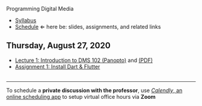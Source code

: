 Programming Digital Media

- [Syllabus](syllabus.md)
- [Schedule](schedule.md)   &lArr; here be: slides, assignments, and related links

## Thursday, August 27, 2020

- [Lecture 1: Introduction to DMS 102 (Panopto)](https://rochester.hosted.panopto.com/Panopto/Pages/Viewer.aspx?id=45909f0f-ef3d-4bc5-b626-ac220111be7b) and [(PDF)](01-intro/intro-dms102.pdf)
- [Assignment 1: Install Dart & Flutter](assignment01-install/instructions.md)<br><br>


<hr>


To schedule a **private discussion with the professor**, use [*Calendly*, an online scheduling app](https://calendly.com/rkostin) to setup virtual office hours via **Zoom**

